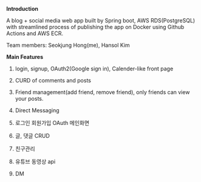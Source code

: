 **Introduction**

A blog + social media web app built by Spring boot, AWS RDS(PostgreSQL) with streamlined process of publishing the app on Docker using Github Actions and AWS ECR.

Team members: Seokjung  Hong(me), Hansol Kim

**Main Features**

1. login, signup, OAuth2(Google sign in), Calender-like front page
2. CURD of comments and posts
3. Friend management(add friend, remove friend), only friends can view your posts.
4. Direct Messaging

1. 로그인 회원가입 OAuth 메인화면
2. 글, 댓글 CRUD
3. 친구관리
4. 유튜브 동영상 api 
5. DM

